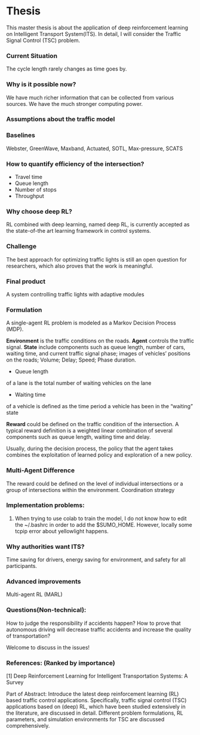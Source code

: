 # Thesis

This master thesis is about the application of deep reinforcement learning on Intelligent Transport System(ITS). In detail, I will consider the Traffic Signal Control (TSC) problem.

### Current Situation

The cycle length rarely changes as time goes by.

### Why is it possible now?

We have much richer information that can be collected from various sources.
We have the much stronger computing power.

### Assumptions about the traffic model

### Baselines

Webster, GreenWave, Maxband, Actuated, SOTL, Max-pressure, SCATS

### How to quantify efficiency of the intersection?

- Travel time
- Queue length
- Number of stops
- Throughput


### Why choose deep RL?

RL combined with deep learning, named deep RL, is currently accepted as the state-of-the art learning framework in control systems.

### Challenge

The best approach for optimizing traffic lights is still an open question for researchers, which also proves that the work is meaningful.

### Final product

A system controlling traffic lights with adaptive modules

### Formulation

A single-agent RL problem is modeled as a Markov Decision Process (MDP).

**Environment** is the traffic conditions on the roads.
**Agent** controls the traffic signal.
**State** include components such as queue length, number of cars, waiting time, and current traffic signal phase; images of vehicles’ positions on the roads;  Volume; Delay; Speed; Phase duration.
- Queue length

of a lane is the total number of waiting vehicles on the lane

- Waiting time

of a vehicle is defined as the time period a vehicle has been in the “waiting” state

**Reward** could be defined on the traffic condition of the intersection. A typical reward definition is a weighted linear combination of several components such as queue length, waiting time and delay.

Usually, during the decision process, the policy that the agent takes combines the exploitation of learned policy and exploration of a new policy.


### Multi-Agent Difference

The reward could be defined on the level of individual intersections or a group of intersections within the environment.
Coordination strategy



### Implementation problems:

1. When trying to use colab to train the model, I do not know how to edit the ~/.bashrc in order to add the $SUMO_HOME. However, locally some tcpip error about yellowlight happens.

### Why authorities want ITS?

Time saving for drivers, energy saving for environment, and safety for all participants.

### Advanced improvements

Multi-agent RL (MARL)

### Questions(Non-technical):

How to judge the responsibility if accidents happen?
How to prove that autonomous driving will decrease traffic accidents and increase the quality of transportation?

Welcome to discuss in the issues!

### References: (Ranked by importance)

[1] Deep Reinforcement Learning for Intelligent Transportation Systems: A Survey

Part of Abstract: Introduce the latest deep reinforcement learning (RL) based traffic control applications. Specifically, traffic signal control (TSC) applications based on (deep) RL, which have been studied extensively in the literature, are discussed in detail. Different problem formulations, RL parameters, and simulation environments for TSC are discussed comprehensively.   
